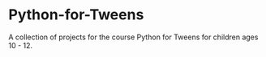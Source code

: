 # Python-for-Tweens
A collection of projects for the course Python for Tweens for children ages 10 - 12.
